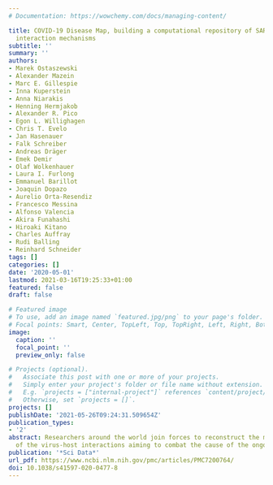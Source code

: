 ```yaml
---
# Documentation: https://wowchemy.com/docs/managing-content/

title: COVID-19 Disease Map, building a computational repository of SARS-CoV-2 virus-host
  interaction mechanisms
subtitle: ''
summary: ''
authors:
- Marek Ostaszewski
- Alexander Mazein
- Marc E. Gillespie
- Inna Kuperstein
- Anna Niarakis
- Henning Hermjakob
- Alexander R. Pico
- Egon L. Willighagen
- Chris T. Evelo
- Jan Hasenauer
- Falk Schreiber
- Andreas Dräger
- Emek Demir
- Olaf Wolkenhauer
- Laura I. Furlong
- Emmanuel Barillot
- Joaquin Dopazo
- Aurelio Orta-Resendiz
- Francesco Messina
- Alfonso Valencia
- Akira Funahashi
- Hiroaki Kitano
- Charles Auffray
- Rudi Balling
- Reinhard Schneider
tags: []
categories: []
date: '2020-05-01'
lastmod: 2021-03-16T19:25:33+01:00
featured: false
draft: false

# Featured image
# To use, add an image named `featured.jpg/png` to your page's folder.
# Focal points: Smart, Center, TopLeft, Top, TopRight, Left, Right, BottomLeft, Bottom, BottomRight.
image:
  caption: ''
  focal_point: ''
  preview_only: false

# Projects (optional).
#   Associate this post with one or more of your projects.
#   Simply enter your project's folder or file name without extension.
#   E.g. `projects = ["internal-project"]` references `content/project/deep-learning/index.md`.
#   Otherwise, set `projects = []`.
projects: []
publishDate: '2021-05-26T09:24:31.509654Z'
publication_types:
- '2'
abstract: Researchers around the world join forces to reconstruct the molecular processes
  of the virus-host interactions aiming to combat the cause of the ongoing pandemic.
publication: '*Sci Data*'
url_pdf: https://www.ncbi.nlm.nih.gov/pmc/articles/PMC7200764/
doi: 10.1038/s41597-020-0477-8
---
```

